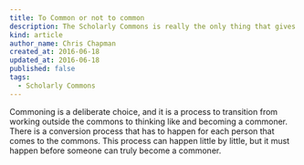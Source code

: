 ```yaml
---
title: To Common or not to common
description: The Scholarly Commons is really the only thing that gives me hope in all this scholarly communications discussion.
kind: article
author_name: Chris Chapman
created_at: 2016-06-18
updated_at: 2016-06-18
published: false
tags:
  - Scholarly Commons
---
```


Commoning is a deliberate choice, and it is a process to transition from
working outside the commons to thinking like and becoming a commoner. There is
a conversion process that has to happen for each person that comes to the
commons. This process can happen little by little, but it must happen before
someone can truly become a commoner. 
